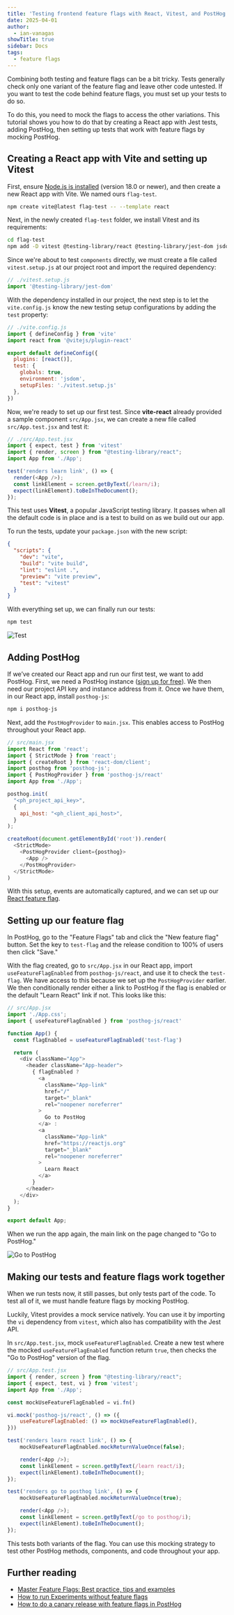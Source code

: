 ```yaml
---
title: 'Testing frontend feature flags with React, Vitest, and PostHog'
date: 2025-04-01
author:
  - ian-vanagas
showTitle: true
sidebar: Docs
tags:
  - feature flags
---
```

 

Combining both testing and feature flags can be a bit tricky. Tests generally check only one variant of the feature flag and leave other code untested. If you want to test the code behind feature flags, you must set up your tests to do so.

To do this, you need to mock the flags to access the other variations. This tutorial shows you how to do that by creating a React app with Jest tests, adding PostHog, then setting up tests that work with feature flags by mocking PostHog.

## Creating a React app with Vite and setting up Vitest

First, ensure [Node.js is installed](https://nodejs.dev/en/learn/how-to-install-nodejs/) (version 18.0 or newer), and then create a new React app with Vite. We named ours `flag-test`.

```bash
npm create vite@latest flag-test -- --template react
```

Next, in the newly created `flag-test` folder, we install Vitest and its requirements:

```bash
cd flag-test
npm add -D vitest @testing-library/react @testing-library/jest-dom jsdom
```

Since we're about to test `components` directly, we must create a file called `vitest.setup.js` at our project root and import the required dependency:

```js
// ./vitest.setup.js
import '@testing-library/jest-dom'
```

With the dependency installed in our project, the next step is to let the `vite.config.js` know the new testing setup configurations by adding the `test` property:

```js
// ./vite.config.js
import { defineConfig } from 'vite'
import react from '@vitejs/plugin-react'

export default defineConfig({ 
  plugins: [react()],
  test: {
    globals: true,
    environment: 'jsdom',
    setupFiles: './vitest.setup.js'
  },
})
```

Now, we're ready to set up our first test. Since **vite-react** already provided a sample component `src/App.jsx`, we can create a new file called `src/App.test.jsx` and test it:

```js
// ./src/App.test.jsx
import { expect, test } from 'vitest'
import { render, screen } from "@testing-library/react";
import App from './App';

test('renders learn link', () => {
  render(<App />);
  const linkElement = screen.getByText(/learn/i);
  expect(linkElement).toBeInTheDocument();
});
```

This test uses **Vitest**, a popular JavaScript testing library. It passes when all the default code is in place and is a test to build on as we build out our app.

To run the tests, update your `package.json` with the new script:

```json
{
  "scripts": {
    "dev": "vite",
    "build": "vite build",
    "lint": "eslint .",
    "preview": "vite preview",
    "test": "vitest"
  }
}
```

With everything set up, we can finally run our tests: 

```bash
npm test
```

![Test](https://res.cloudinary.com/dmukukwp6/image/upload/v1710055416/posthog.com/contents/images/tutorials/test-frontend-feature-flags/test.png)

## Adding PostHog

If we’ve created our React app and run our first test, we want to add PostHog. First, we need a PostHog instance ([sign up for free](https://app.posthog.com/signup)). We then need our project API key and instance address from it. Once we have them, in our React app, install `posthog-js`:

```bash
npm i posthog-js
```

Next, add the `PostHogProvider` to `main.jsx`. This enables access to PostHog throughout your React app.

```js
// src/main.jsx
import React from 'react';
import { StrictMode } from 'react';
import { createRoot } from 'react-dom/client';
import posthog from 'posthog-js';
import { PostHogProvider } from 'posthog-js/react'
import App from './App';

posthog.init(
  "<ph_project_api_key>",
  {
    api_host: "<ph_client_api_host>",
  }
);

createRoot(document.getElementById('root')).render(
  <StrictMode>
  	<PostHogProvider client={posthog}>
	  <App />
  	</PostHogProvider>
  </StrictMode>
)
```

With this setup, events are automatically captured, and we can set up our [React feature flag](/tutorials/react-feature-flags).

## Setting up our feature flag

In PostHog, go to the "Feature Flags" tab and click the "New feature flag" button. Set the key to `test-flag` and the release condition to 100% of users then click "Save."

With the flag created, go to  `src/App.jsx` in our React app, import `useFeatureFlagEnabled` from `posthog-js/react`, and use it to check the `test-flag`. We have access to this because we set up the `PostHogProvider` earlier. We then conditionally render either a link to PostHog if the flag is enabled or the default "Learn React" link if not. This looks like this:

```js
// src/App.jsx
import './App.css';
import { useFeatureFlagEnabled } from 'posthog-js/react'

function App() {
  const flagEnabled = useFeatureFlagEnabled('test-flag')

  return (
    <div className="App">
      <header className="App-header">
        { flagEnabled ?
          <a
            className="App-link"
            href="/"
            target="_blank"
            rel="noopener noreferrer"
          >
            Go to PostHog
          </a> : 
          <a
            className="App-link"
            href="https://reactjs.org"
            target="_blank"
            rel="noopener noreferrer"
          >
            Learn React
          </a>
        }
      </header>
    </div>
  );
}

export default App;
```

When we run the app again, the main link on the page changed to "Go to PostHog."

![Go to PostHog](https://res.cloudinary.com/dmukukwp6/image/upload/Clean_Shot_2025_03_27_at_09_52_49_2x_65390628c1.png)

## Making our tests and feature flags work together

When we run tests now, it still passes, but only tests part of the code. To test all of it, we must handle feature flags by mocking PostHog. 

Luckily, Vitest provides a mock service natively. You can use it by importing the `vi` dependency from `vitest`, which also has compatibility with the Jest API.

In `src/App.test.jsx`, mock `useFeatureFlagEnabled`. Create a new test where the mocked `useFeatureFlagEnabled` function return `true`, then checks the "Go to PostHog" version of the flag.

```js
// src/App.test.jsx
import { render, screen } from "@testing-library/react";
import { expect, test, vi } from 'vitest';
import App from './App';

const mockUseFeatureFlagEnabled = vi.fn()

vi.mock('posthog-js/react', () => ({
    useFeatureFlagEnabled: () => mockUseFeatureFlagEnabled(),
}))

test('renders learn react link', () => {
    mockUseFeatureFlagEnabled.mockReturnValueOnce(false);

    render(<App />);
    const linkElement = screen.getByText(/learn react/i);
    expect(linkElement).toBeInTheDocument();
});

test('renders go to posthog link', () => {
    mockUseFeatureFlagEnabled.mockReturnValueOnce(true);

    render(<App />);
    const linkElement = screen.getByText(/go to posthog/i);
    expect(linkElement).toBeInTheDocument();
});
```

This tests both variants of the flag. You can use this mocking strategy to test other PostHog methods, components, and code throughout your app.

## Further reading

- [Master Feature Flags: Best practice, tips and examples](/blog/feature-flag-best-practices)
- [How to run Experiments without feature flags](/docs/experiments/running-experiments-without-feature-flags)
- [How to do a canary release with feature flags in PostHog](/tutorials/canary-release)

<NewsletterForm />
